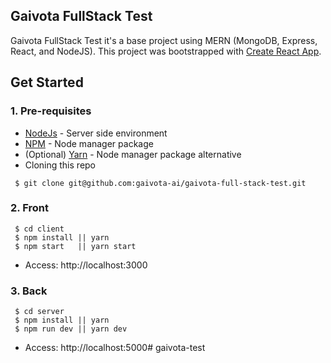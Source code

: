 ## Gaivota FullStack Test

Gaivota FullStack Test it's a base project using MERN (MongoDB, Express, React, and NodeJS).
This project was bootstrapped with [Create React App](https://github.com/facebook/create-react-app).

## Get Started

### 1. Pre-requisites

- [NodeJs](https://nodejs.org/en/) - Server side environment
- [NPM](https://npmjs.org/) - Node manager package
- (Optional) [Yarn](https://yarnpkg.com/lang/en/) - Node manager package alternative
- Cloning this repo
```
 $ git clone git@github.com:gaivota-ai/gaivota-full-stack-test.git
```

### 2. Front

```
 $ cd client
 $ npm install || yarn
 $ npm start   || yarn start
```

- Access: http://localhost:3000

### 3. Back

```
 $ cd server
 $ npm install || yarn
 $ npm run dev || yarn dev
```

- Access: http://localhost:5000# gaivota-test
